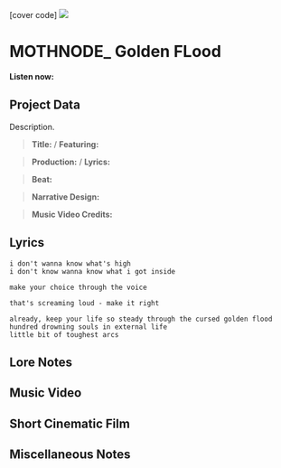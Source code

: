 [cover code] ![](57175019_319474918741616_8502199518755923887_n.jpg)

# MOTHNODE_ Golden FLood

**Listen now:** 

## Project Data

Description.

> **Title:**  / **Featuring:** 

> **Production:**  / **Lyrics:** 

> **Beat:**

> **Narrative Design:**

> **Music Video Credits:**


## Lyrics

```
i don't wanna know what's high
i don't know wanna know what i got inside

make your choice through the voice

that's screaming loud - make it right

already, keep your life so steady through the cursed golden flood
hundred drowning souls in external life
little bit of toughest arcs

```

## Lore Notes

## Music Video

## Short Cinematic Film

## Miscellaneous Notes

